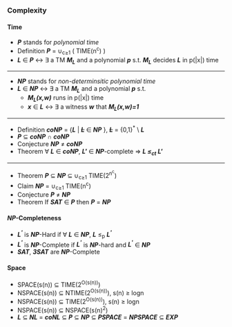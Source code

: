 ### Complexity

#### Time

* ***P*** stands for *polynomial time*
* Definition ***P*** = ∪<sub>c≥1</sub> ( TIME(n<sup>c</sup>) )
* ***L*** ∈ ***P*** ↔ ∃ a TM ***M<sub>L</sub>*** and a polynomial ***p*** s.t. ***M<sub>L</sub>*** decides ***L*** in p(|x|) time

----
* ***NP*** stands for *non-determinsitic polynomial time*
* ***L*** ∈ ***NP*** ↔ ∃ a TM ***M<sub>L</sub>*** and a polynomial ***p*** s.t. 
  * ***M<sub>L</sub>(x,w)*** runs in p(|x|) time
  * ***x*** ∈ ***L*** ↔ ∃ a witness ***w*** that ***M<sub>L</sub>(x,w)=1***

----  
* Definition ***coNP*** = {***L*** | ***<del>L</del>*** ∈ ***NP*** }, ***<del>L</del>*** = {0,1}<sup>\*</sup> \ ***L***
* ***P*** ⊆  ***coNP*** ∩ ***coNP***
* Conjecture ***NP*** ≠  ***coNP***
* Theorem  ∀ ***L*** ∈ ***coNP***, ***L'*** ∈ ***NP***-complete ⇒ ***L ≤<sub>ct</sub> L'***


----
* Theorem ***P*** ⊆ ***NP*** ⊆ ∪<sub>c≥1</sub> TIME(2<sup>n<sup>c</sup></sup>)
* Claim ***NP*** = ∪<sub>c≥1</sub> TIME(n<sup>c</sup>)
* Conjecture ***P*** ≠ ***NP***
* Theorem If ***SAT*** ∈ ***P*** then ***P*** = ***NP***

#### ***NP***-Completeness
* ***L<sup>'</sup>*** is ***NP***-Hard if ∀ ***L*** ∈ ***NP***, ***L*** ≤<sub>p</sub> ***L<sup>'</sup>***
* ***L<sup>'</sup>*** is ***NP***-Complete if ***L<sup>'</sup>*** is ***NP***-hard and ***L<sup>'</sup>*** ∈ ***NP***
* ***SAT***, ***3SAT*** are ***NP***-Complete
 
#### Space
* SPACE(s(n)) ⊆ TIME(2<sup>O(s(n))</sup>)
* NSPACE(s(n)) ⊆ NTIME(2<sup>O(s(n))</sup>), s(n) ≥ logn
* NSPACE(s(n)) ⊆ TIME(2<sup>O(s(n))</sup>), s(n) ≥ logn
* NSPACE(s(n)) ⊆ NSPACE(s(n)<sup>2</sup>)
* ***L***  ⊆ ***NL***  = ***coNL*** ⊆ ***P*** ⊆ ***NP*** ⊆ ***PSPACE*** = ***NPSPACE*** ⊆ ***EXP*** 
